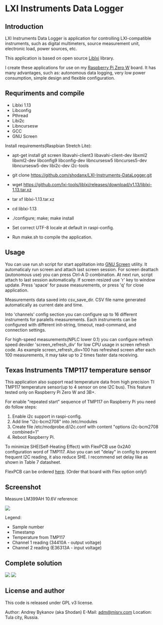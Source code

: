 # LXI Instruments Data Logger

## Introduction

LXI Instruments Data Logger is application for controlling LXI-compatible instruments, such as digital multimeters,  source measurement unit, electronic load, power sources, etc.

This application is based on open source [Liblxi](https://github.com/lxi-tools/liblxi) library.

I create these applications for use on my [Raspberry Pi Zero W](https://www.raspberrypi.org/products/raspberry-pi-zero-w/) board. It has many advantages, such as: autonomous data logging, very low power consumption, simple design and flexible configuration.


## Requriments and compile
- Liblxi 1.13
- Libconfig
- Pthread
- Libi2c
- Libncursesw
- GCC
- GNU Screen


Install requirements(Raspbian Stretch Lite):
- apt-get install git screen libavahi-client3 libavahi-client-dev libxml2 libxml2-dev libconfig9 libconfig-dev libncursesw5 libncurses5-dev libncursesw5-dev libi2c-dev i2c-tools
- git clone https://github.com/shodanx/LXI-Instruments-DataLogger.git
- wget https://github.com/lxi-tools/liblxi/releases/download/v1.13/liblxi-1.13.tar.xz
- tar xf liblxi-1.13.tar.xz
- cd liblxi-1.13
- ./configure; make; make install


- Set correct UTF-8 locale at default in raspi-config.
- Run make.sh to compile the application.

## Usage
You can use run.sh script for start applitation into [GNU Screen](https://en.wikipedia.org/wiki/GNU_Screen) utility. It automaticaly run screen and attach last screen session. For screen deattach (autonomous use) you can press Ctrl-A D combination. At next run, script attach to last session automatically.
If screen resized use 'r' key to window update.
Press 'space' for pause measurements, or press 'q' for close application.

Measurements data saved into csv_save_dir. CSV file name generated automatically as current date and time.

Into 'channels' config section you can configure up to 16 different instruments for paralells measurements. Each instruments can be configured with different init-string, timeout, read-command, and connection settings.

For high-speed measurements(NPLC lower 0.1) you can configure refresh speed devider 'screen_refresh_div' for low CPU usage in screen refresh code. As example screen_refresh_div=100 has refreshed screen after each 100 measurements, it may take up to 2 times faster data receiving.

## Texas Instruments TMP117 temperature sensor

This application also support read temperature data from high precision TI TMP117 temperature sensor(up to 4 sensor on one I2C bus).
This feature tested only on Raspberry Pi Zero W and 3B+.

For enable "repeated start" sequence of TMP117 on Raspberry Pi you need do follow steps: 

 1. Enable i2c support in raspi-config.
 2. Add line "i2c-bcm2708" into /etc/modules
 3. Create file /etc/modprobe.d/i2c.conf with content "options i2c-bcm2708 combined=1"
 4. Reboot Raspberry Pi.

To minimize SHE(Self-Heating Effect) with FlexPCB use 0x2A0 configuration word of TMP117. Also you can set "delay" in config to prevent frequent I2C reading, it also reduce SHE. I recommend set delay like as shown in Table 7 datasheet.

FlexPCB can be ordered [here](https://oshpark.com/shared_projects/LciP4Zpo). (Order that board with Flex option only!)

## Screenshot

Measure LM399AH 10.6V reference:

![](https://misrv.com/wp-content/uploads/2019/05/cons_dl2-e1558599552754.png)

Legend: 
- Sample number
- Timestamp
- Temperature from TMP117
- Channel 1 reading (34410A - output voltage)
- Channel 2 reading (E36313A - input voltage)

## Complete solution
![](https://misrv.com/wp-content/uploads/2019/05/FJIMG_20190519_085057.jpg)
![](https://misrv.com/wp-content/uploads/2019/05/FJIMG_20190519_085127.jpg)

## License and author

This code is released under GPL v3 license.

Author: Andrey Bykanov (aka Shodan)
E-Mail: adm@misrv.com
Location: Tula city, Russia.
